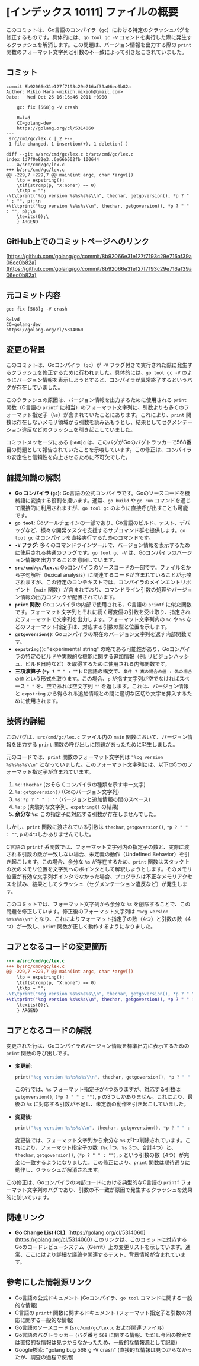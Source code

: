 # [インデックス 10111] ファイルの概要

このコミットは、Go言語のコンパイラ（`gc`）における特定のクラッシュバグを修正するものです。具体的には、`go tool gc -V` コマンドを実行した際に発生するクラッシュを解消します。この問題は、バージョン情報を出力する際の `print` 関数のフォーマット文字列と引数の不一致によって引き起こされていました。

## コミット

```
commit 8b92066e31e127f7193c29e716af39a06ec0b82a
Author: Mikio Hara <mikioh.mikioh@gmail.com>
Date:   Wed Oct 26 16:16:46 2011 +0900

    gc: fix [568]g -V crash
    
    R=lvd
    CC=golang-dev
    https://golang.org/cl/5314060
---
 src/cmd/gc/lex.c | 2 +--
 1 file changed, 1 insertion(+), 1 deletion(-)

diff --git a/src/cmd/gc/lex.c b/src/cmd/gc/lex.c
index 1d7f0e82e3..6e66b502fb 100644
--- a/src/cmd/gc/lex.c
+++ b/src/cmd/gc/lex.c
@@ -229,7 +229,7 @@ main(int argc, char *argv[])
  	\tp = expstring();
  	\tif(strcmp(p, "X:none") == 0)
  	\t\tp = "";
-\t\tprint("%cg version %s%s%s%s\\n", thechar, getgoversion(), *p ? " " : "", p);\n
+\t\tprint("%cg version %s%s%s\\n", thechar, getgoversion(), *p ? " " : "", p);\n
  	\texits(0);\
  	} ARGEND
```

## GitHub上でのコミットページへのリンク

[https://github.com/golang/go/commit/8b92066e31e127f7193c29e716af39a06ec0b82a](https://github.com/golang/go/commit/8b92066e31e127f7193c29e716af39a06ec0b82a)

## 元コミット内容

```
gc: fix [568]g -V crash

R=lvd
CC=golang-dev
https://golang.org/cl/5314060
```

## 変更の背景

このコミットは、Goコンパイラ（`gc`）が `-V` フラグ付きで実行された際に発生するクラッシュを修正するために行われました。具体的には、`go tool gc -V` のようにバージョン情報を表示しようとすると、コンパイラが異常終了するというバグが存在していました。

このクラッシュの原因は、バージョン情報を出力するために使用される `print` 関数（C言語の `printf` に相当）のフォーマット文字列に、引数よりも多くのフォーマット指定子（`%s`）が含まれていたことにあります。これにより、`print` 関数は存在しないメモリ領域から引数を読み込もうとし、結果としてセグメンテーション違反などのクラッシュを引き起こしていました。

コミットメッセージにある `[568]g` は、このバグがGoのバグトラッカーで568番目の問題として報告されていたことを示唆しています。この修正は、コンパイラの安定性と信頼性を向上させるために不可欠でした。

## 前提知識の解説

*   **Go コンパイラ (`gc`)**: Go言語の公式コンパイラです。Goのソースコードを機械語に変換する役割を担います。通常、`go build` や `go run` コマンドを通じて間接的に利用されますが、`go tool gc` のように直接呼び出すことも可能です。
*   **`go tool`**: Goツールチェインの一部であり、Go言語のビルド、テスト、デバッグなど、様々な開発タスクを支援するサブコマンド群を提供します。`go tool gc` はコンパイラを直接実行するためのコマンドです。
*   **`-V` フラグ**: 多くのコマンドラインツールで、バージョン情報を表示するために使用される共通のフラグです。`go tool gc -V` は、Goコンパイラのバージョン情報を出力することを意図しています。
*   **`src/cmd/gc/lex.c`**: Goコンパイラのソースコードの一部です。ファイル名から字句解析（lexical analysis）に関連するコードが含まれていることが示唆されますが、この特定のコンテキストでは、コンパイラのメインエントリポイント（`main` 関数）が含まれており、コマンドライン引数の処理やバージョン情報の出力ロジックが配置されています。
*   **`print` 関数**: Goコンパイラの内部で使用される、C言語の `printf` に似た関数です。フォーマット文字列とそれに続く可変個の引数を受け取り、指定されたフォーマットで文字列を出力します。フォーマット文字列内の `%c` や `%s` などのフォーマット指定子は、対応する引数の型と位置を示します。
*   **`getgoversion()`**: Goコンパイラの現在のバージョン文字列を返す内部関数です。
*   **`expstring()`**: "experimental string" の略である可能性があり、Goコンパイラの特定のビルドや実験的な機能に関する追加情報（例: リビジョンハッシュ、ビルド日時など）を取得するために使用される内部関数です。
*   **三項演算子 (`*p ? " " : ""`)**: C言語の構文で、`条件 ? 真の場合の値 : 偽の場合の値` という形式を取ります。この場合、`p` が指す文字列が空でなければスペース `" "` を、空であれば空文字列 `""` を返します。これは、バージョン情報と `expstring` から得られる追加情報との間に適切な区切り文字を挿入するために使用されます。

## 技術的詳細

このバグは、`src/cmd/gc/lex.c` ファイル内の `main` 関数において、バージョン情報を出力する `print` 関数の呼び出しに問題があったために発生しました。

元のコードでは、`print` 関数のフォーマット文字列は `"%cg version %s%s%s%s\\n"` となっていました。このフォーマット文字列には、以下の5つのフォーマット指定子が含まれています。

1.  `%c`: `thechar` (おそらくコンパイラの種類を示す単一文字)
2.  `%s`: `getgoversion()` (Goのバージョン文字列)
3.  `%s`: `*p ? " " : ""` (バージョンと追加情報の間のスペース)
4.  `%s`: `p` (実験的な文字列、`expstring()` の結果)
5.  **余分な `%s`**: この指定子に対応する引数が存在しませんでした。

しかし、`print` 関数に渡されている引数は `thechar`, `getgoversion()`, `*p ? " " : ""`, `p` の4つしかありませんでした。

C言語の `printf` 系関数では、フォーマット文字列内の指定子の数と、実際に渡される引数の数が一致しない場合、未定義の動作（Undefined Behavior）を引き起こします。この場合、余分な `%s` が存在するため、`print` 関数はスタック上の次のメモリ位置を文字列へのポインタとして解釈しようとします。そのメモリ位置が有効な文字列ポインタでなかった場合、プログラムは不正なメモリアクセスを試み、結果としてクラッシュ（セグメンテーション違反など）が発生します。

このコミットでは、フォーマット文字列から余分な `%s` を削除することで、この問題を修正しています。修正後のフォーマット文字列は `"%cg version %s%s%s\\n"` となり、これによりフォーマット指定子の数（4つ）と引数の数（4つ）が一致し、`print` 関数が正しく動作するようになりました。

## コアとなるコードの変更箇所

```diff
--- a/src/cmd/gc/lex.c
+++ b/src/cmd/gc/lex.c
@@ -229,7 +229,7 @@ main(int argc, char *argv[])
  	\tp = expstring();
  	\tif(strcmp(p, "X:none") == 0)
  	\t\tp = "";
-\t\tprint("%cg version %s%s%s%s\\n", thechar, getgoversion(), *p ? " " : "", p);\n
+\t\tprint("%cg version %s%s%s\\n", thechar, getgoversion(), *p ? " " : "", p);\n
  	\texits(0);\
  	} ARGEND
```

## コアとなるコードの解説

変更された行は、Goコンパイラのバージョン情報を標準出力に表示するための `print` 関数の呼び出しです。

*   **変更前**:
    ```c
    print("%cg version %s%s%s%s\\n", thechar, getgoversion(), *p ? " " : "", p);
    ```
    この行では、`%s` フォーマット指定子が4つありますが、対応する引数は `getgoversion()`, `(*p ? " " : "")`, `p` の3つしかありません。これにより、最後の `%s` に対応する引数が不足し、未定義の動作を引き起こしていました。

*   **変更後**:
    ```c
    print("%cg version %s%s%s\\n", thechar, getgoversion(), *p ? " " : "", p);
    ```
    変更後では、フォーマット文字列から余分な `%s` が1つ削除されています。これにより、フォーマット指定子の数（`%c` 1つ、`%s` 3つ、合計4つ）と、`thechar`, `getgoversion()`, `(*p ? " " : "")`, `p` という引数の数（4つ）が完全に一致するようになりました。この修正により、`print` 関数は期待通りに動作し、クラッシュが解消されます。

この修正は、Goコンパイラの内部コードにおける典型的なC言語の `printf` フォーマット文字列のバグであり、引数の不一致が原因で発生するクラッシュを効果的に防いでいます。

## 関連リンク

*   **Go Change List (CL)**: [https://golang.org/cl/5314060](https://golang.org/cl/5314060)
    このリンクは、このコミットに対応するGoのコードレビューシステム（Gerrit）上の変更リストを示しています。通常、ここにはより詳細な議論や関連するテスト、背景情報が含まれています。

## 参考にした情報源リンク

*   Go言語の公式ドキュメント (Goコンパイラ、`go tool` コマンドに関する一般的な情報)
*   C言語の `printf` 関数に関するドキュメント (フォーマット指定子と引数の対応に関する一般的な情報)
*   Go言語のソースコード (`src/cmd/gc/lex.c` および関連ファイル)
*   Go言語のバグトラッカー (バグ番号 `568` に関する情報、ただし今回の検索では直接的な情報は見つからなかったため、一般的な情報源として記載)
*   Google検索: "golang bug 568 g -V crash" (直接的な情報は見つからなかったが、調査の過程で使用)
